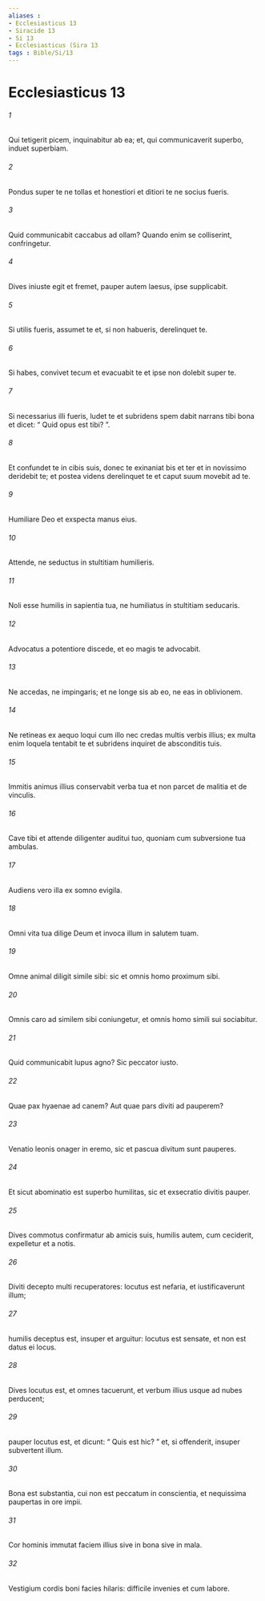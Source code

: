 ```yaml
---
aliases : 
- Ecclesiasticus 13
- Siracide 13
- Si 13
- Ecclesiasticus (Sira 13
tags : Bible/Si/13
---
```


# Ecclesiasticus 13

###### 1
Qui tetigerit picem, inquinabitur ab ea; et, qui communicaverit superbo, induet superbiam.
###### 2
Pondus super te ne tollas et honestiori et ditiori te ne socius fueris.
###### 3
Quid communicabit caccabus ad ollam? Quando enim se colliserint, confringetur.
###### 4
Dives iniuste egit et fremet, pauper autem laesus, ipse supplicabit.
###### 5
Si utilis fueris, assumet te et, si non habueris, derelinquet te.
###### 6
Si habes, convivet tecum et evacuabit te et ipse non dolebit super te.
###### 7
Si necessarius illi fueris, ludet te et subridens spem dabit narrans tibi bona et dicet: “ Quid opus est tibi? ”.
###### 8
Et confundet te in cibis suis, donec te exinaniat bis et ter et in novissimo deridebit te; et postea videns derelinquet te et caput suum movebit ad te.
###### 9
Humiliare Deo et exspecta manus eius.
###### 10
Attende, ne seductus in stultitiam humilieris.
###### 11
Noli esse humilis in sapientia tua, ne humiliatus in stultitiam seducaris.
###### 12
Advocatus a potentiore discede, et eo magis te advocabit.
###### 13
Ne accedas, ne impingaris; et ne longe sis ab eo, ne eas in oblivionem.
###### 14
Ne retineas ex aequo loqui cum illo nec credas multis verbis illius; ex multa enim loquela tentabit te et subridens inquiret de absconditis tuis.
###### 15
Immitis animus illius conservabit verba tua et non parcet de malitia et de vinculis.
###### 16
Cave tibi et attende diligenter auditui tuo, quoniam cum subversione tua ambulas.
###### 17
Audiens vero illa ex somno evigila.
###### 18
Omni vita tua dilige Deum et invoca illum in salutem tuam.
###### 19
Omne animal diligit simile sibi: sic et omnis homo proximum sibi.
###### 20
Omnis caro ad similem sibi coniungetur, et omnis homo simili sui sociabitur.
###### 21
Quid communicabit lupus agno? Sic peccator iusto.
###### 22
Quae pax hyaenae ad canem? Aut quae pars diviti ad pauperem?
###### 23
Venatio leonis onager in eremo, sic et pascua divitum sunt pauperes.
###### 24
Et sicut abominatio est superbo humilitas, sic et exsecratio divitis pauper.
###### 25
Dives commotus confirmatur ab amicis suis, humilis autem, cum ceciderit, expelletur et a notis.
###### 26
Diviti decepto multi recuperatores: locutus est nefaria, et iustificaverunt illum;
###### 27
humilis deceptus est, insuper et arguitur: locutus est sensate, et non est datus ei locus.
###### 28
Dives locutus est, et omnes tacuerunt, et verbum illius usque ad nubes perducent;
###### 29
pauper locutus est, et dicunt: “ Quis est hic? ” et, si offenderit, insuper subvertent illum.
###### 30
Bona est substantia, cui non est peccatum in conscientia, et nequissima paupertas in ore impii.
###### 31
Cor hominis immutat faciem illius sive in bona sive in mala.
###### 32
Vestigium cordis boni facies hilaris: difficile invenies et cum labore.
